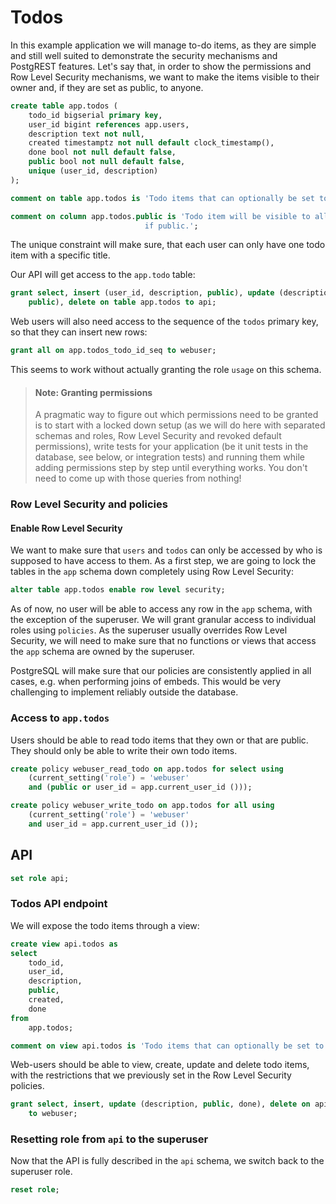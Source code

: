 # Todos

In this example application we will manage to-do items, as they are simple and
still well suited to demonstrate the security mechanisms and PostgREST
features. Let's say that, in order to show the permissions and Row Level
Security mechanisms, we want to make the items visible to their owner and, if
they are set as public, to anyone.

```sql
create table app.todos (
    todo_id bigserial primary key,
    user_id bigint references app.users,
    description text not null,
    created timestamptz not null default clock_timestamp(),
    done bool not null default false,
    public bool not null default false,
    unique (user_id, description)
);

comment on table app.todos is 'Todo items that can optionally be set to public.';

comment on column app.todos.public is 'Todo item will be visible to all users
                              if public.';

```

The unique constraint will make sure, that each user can only have one todo item
with a specific title.

Our API will get access to the `app.todo` table:

```sql
grant select, insert (user_id, description, public), update (description, done,
    public), delete on table app.todos to api;

```

Web users will also need access to the sequence of the `todos` primary key,
so that they can insert new rows:

```sql
grant all on app.todos_todo_id_seq to webuser;

```

This seems to work without actually granting the role `usage` on this schema.

> #### Note: Granting permissions
>
> A pragmatic way to figure out which permissions need to be granted is to
> start with a locked down setup (as we will do here with separated schemas and
> roles, Row Level Security and revoked default permissions), write tests for
> your application (be it unit tests in the database, see below, or integration
> tests) and running them while adding permissions step by step until
> everything works. You don't need to come up with those queries from nothing!

### Row Level Security and policies

#### Enable Row Level Security

We want to make sure that `users` and `todos` can only be accessed by who
is supposed to have access to them. As a first step, we are going to lock the
tables in the `app` schema down completely using Row Level Security:

```sql
alter table app.todos enable row level security;

```

As of now, no user will be able to access any row in the `app` schema, with
the exception of the superuser. We will grant granular access to individual
roles using `policies`. As the superuser usually overrides Row Level Security,
we will need to make sure that no functions or views that access the `app`
schema are owned by the superuser.

PostgreSQL will make sure that our policies are consistently applied in all
cases, e.g. when performing joins of embeds. This would be very challenging to
implement reliably outside the database.

### Access to `app.todos`

Users should be able to read todo items that they own or that are public.
They should only be able to write their own todo items.

```sql
create policy webuser_read_todo on app.todos for select using
    (current_setting('role') = 'webuser'
    and (public or user_id = app.current_user_id ()));

create policy webuser_write_todo on app.todos for all using
    (current_setting('role') = 'webuser'
    and user_id = app.current_user_id ());

```

## API

```sql
set role api;

```

### Todos API endpoint

We will expose the todo items through a view:

```sql
create view api.todos as
select
    todo_id,
    user_id,
    description,
    public,
    created,
    done
from
    app.todos;

comment on view api.todos is 'Todo items that can optionally be set to be public.';

```

Web-users should be able to view, create, update and delete todo items, with the
restrictions that we previously set in the Row Level Security policies.

```sql
grant select, insert, update (description, public, done), delete on api.todos
    to webuser;

```

### Resetting role from `api` to the superuser

Now that the API is fully described in the `api` schema, we switch back to the
superuser role.

```sql
reset role;

```
